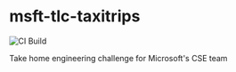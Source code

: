 # msft-tlc-taxitrips

![CI Build](https://github.com/jpflueger/msft-tlc-taxitrips/workflows/CI%20Build/badge.svg)

Take home engineering challenge for Microsoft's CSE team

